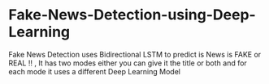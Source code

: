 # Fake-News-Detection-using-Deep-Learning
Fake News Detection uses Bidirectional LSTM to predict is News is FAKE or REAL !! , It has two modes either you can give it the title or both and for each mode it uses a different Deep Learning Model
